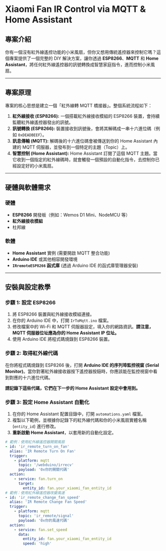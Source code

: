 # Xiaomi Fan IR Control via MQTT & Home Assistant

## 專案介紹

你有一個沒有紅外線遙控功能的小米風扇，但你又想用傳統遙控器來控制它嗎？這個專案提供了一個完整的 DIY 解決方案，讓你透過 **ESP8266**、**MQTT** 和 **Home Assistant**，將任何紅外線遙控器的訊號轉換成智慧家庭指令，進而控制小米風扇。

---

## 專案原理

專案的核心思想是建立一個「紅外線轉 MQTT 橋接器」。整個系統流程如下：

1.  **紅外線接收 (ESP8266):** 一個搭載紅外線接收模組的 ESP8266 裝置，會持續監聽紅外線遙控器發出的訊號。
2.  **訊號轉換 (ESP8266):** 裝置接收到訊號後，會將其解碼成一串十六進位碼（例如 `0xDEADBEEF`）。
3.  **訊息傳輸 (MQTT):** 解碼後的十六進位碼會被傳送到你的 Home Assistant 內建的 MQTT 伺服器，並發布到一個特定的主題（Topic）上。
4.  **智慧控制 (Home Assistant):** Home Assistant 訂閱了這個 MQTT 主題。當它收到一個指定的紅外線碼時，就會觸發一個預設的自動化指令，去控制你已經設定好的小米風扇。

---

## 硬體與軟體需求

### 硬體

* **ESP8266** 開發板（例如：Wemos D1 Mini、NodeMCU 等）
* **紅外線接收模組**
* 杜邦線

### 軟體

* **Home Assistant** 實例 (需要開啟 MQTT 整合功能)
* **Arduino IDE** 或其他相容開發環境
* **`IRremoteESP8266` 函式庫** (透過 Arduino IDE 的函式庫管理器安裝)

---

## 安裝與設定教學

### 步驟 1: 設定 ESP8266

1.  將 ESP8266 裝置與紅外線接收模組連接。
2.  在你的 Arduino IDE 中，打開 `IrToMqtt.ino` 檔案。
3.  修改檔案中的 Wi-Fi 和 MQTT 伺服器設定，填入你的網路資訊。**請注意，MQTT 伺服器位址應為你的 Home Assistant IP 位址。**
4.  使用 Arduino IDE 將程式碼燒錄到 ESP8266 裝置。

### 步驟 2: 取得紅外線代碼

在你將程式碼燒錄到 ESP8266 後，打開 **Arduino IDE 的序列埠監控視窗 (Serial Monitor)**。當你對著紅外線接收器按下遙控器按鈕時，你應該能在監控視窗中看到對應的十六進位代碼。

**請記錄下這些代碼，它們在下一步的 Home Assistant 設定中會用到。**

### 步驟 3: 設定 Home Assistant 自動化

1.  在你的 Home Assistant 配置目錄中，打開 `automations.yaml` 檔案。
2.  複製以下範例，並根據你記錄下的紅外線代碼和你的小米風扇實體名稱 (`entity_id`) 進行修改。
3.  **重新啟動 Home Assistant**，以套用新的自動化設定。

```yaml
# 範例：使用紅外線遙控器開關風扇
- id: 'ir_remote_turn_on_fan'
  alias: 'IR Remote Turn On Fan'
  trigger:
    - platform: mqtt
      topic: '/webduino/irrecv'
      payload: '0x你的開關代碼'
  action:
    - service: fan.turn_on
      target:
        entity_id: fan.your_xiaomi_fan_entity_id
# 範例：使用紅外線遙控器改變風速
- id: 'ir_remote_change_fan_speed'
  alias: 'IR Remote Change Fan Speed'
  trigger:
    - platform: mqtt
      topic: 'ir_remote/signal'
      payload: '0x你的風速代碼'
  action:
    - service: fan.set_speed
      data:
        entity_id: fan.your_xiaomi_fan_entity_id
        speed: 'high'
```
